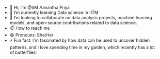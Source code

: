 - 👋 Hi, I’m @SM Aanantha Priya
- 🌱 I’m currently learning Data science in IITM
- 💞️ I’m looking to collaborate on data analysis projects, machine learning models, and open-source contributions related to data science.
- 📫 How to reach me 
- 😄 Pronouns: She/Her
- ⚡ Fun fact: I'm fascinated by how data can be used to uncover hidden patterns, and I love spending time in my garden, which recently has a lot of butterflies!

<!---
priya-sm/priya-sm is a ✨ special ✨ repository because its `README.md` (this file) appears on your GitHub profile.
You can click the Preview link to take a look at your changes.
--->
